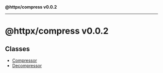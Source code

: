 **@httpx/compress v0.0.2**

***

# @httpx/compress v0.0.2

## Classes

- [Compressor](classes/Compressor.md)
- [Decompressor](classes/Decompressor.md)
